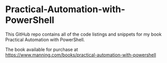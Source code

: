 # Practical-Automation-with-PowerShell
This GitHub repo contains all of the code listings and snippets for my book Practical Automation with PowerShell.

The book available for purchase at https://www.manning.com/books/practical-automation-with-powershell
